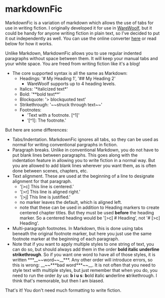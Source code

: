# markdownFic
MarkdownFic is a variation of markdown which allows the use of tabs for use in writing fiction. I originally developed it for use in [WareWoolf](https://github.com/brsloan/warewoolf), but it could be handy for anyone writing fiction in plain text, so I've decided to put it out independently as well. You can use the online converter [here](https://brsloan.github.io/markdownFic/) or read below for how it works.

Unlike Markdown, MarkdownFic allows you to use regular indented paragraphs without space between them. It will keep your manual tabs and your white space. You are freed from writing fiction like it's a blog!

- The core supported syntax is all the same as Markdown:
  - Headings: '\# My Heading 1', '\#\# My Heading 2' 
      - WareWoolf supports up to 4 heading levels.
  - Italics: '\*italicized text\*'
  - Bold: '\*\*bold text\*\*'
  - Blockquote: '\> blockquoted text'
  - Strikethrough: '\~\~struck through text\~\~'
  - Footnotes:
    - 'Text with a footnote. \[^1]'
    - '\[^1]: The footnote.'

But here are some differences:
- Tabs/Indentation. MarkdownFic ignores all tabs, so they can be used as normal for writing conventional pargraphs in fiction.
- Paragraph breaks. Unlike in conventional Markdown, you do not have to put blank lines between paragraphs. This goes along with the indentation feature in allowing you to write fiction in a normal way. But you are allowed to add blank lines wherever you want them, as is often done between scenes, chapters, etc.
- Text alignment. These are used at the beginning of a line to designate alignment for that paragraph.
  - '\[>c] This line is centered.'
  - '\[>r] This line is aligned right.'
  - '\[>j] This line is justified.'
  - no marker leaves the default, which is aligned left.
  - note that these can be used in addition to Heading markers to create centered chapter titles. But they must be used **before** the heading marker. So a centered heading would be '\[>c] \# Heading', not '\# \[>c] Heading'.
- Multi-paragraph footnotes. In Markdown, this is done using tabs beneath the original footnote marker, but here you just use the same footnote marker at the beginning of each paragraph.
- Note that if you want to apply multiple styles to one string of text, you can do so, but should always add them in the order **bold italic underline strikethrough**. So if you want one word to have all of those styles, it is written \*\*\*\_\_\~\~word\~\~\_\_\*\*\*.  Any other order will introduce errors, so this is wrong: \_\_\~\~\*\*\*bad word\*\*\*\~\~\_\_. It is not often that you need to style text with multiple styles, but just remember that when you do, you need to run the order *by us*: ****b i u s****: **b**old **i**talic **u**nderline **s**trikethrough. I think that's memorable, but then I am biased.
 
That's it! You don't need much formatting to write fiction.
